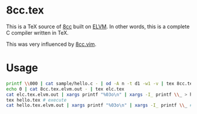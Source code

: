 # 8cc.tex

This is a TeX source of [8cc](https://github.com/rui314/8cc) built on [ELVM](https://github.com/shinh/elvm).
In other words, this is a complete C compiler written in TeX.

This was very influenced by [8cc.vim](https://github.com/rhysd/8cc.vim).

# Usage



```bash
printf \\000 | cat sample/hello.c - | od -A n -t d1 -w1 -v | tex 8cc.tex # compile C code to ELVM IR.
echo 0 | cat 8cc.tex.elvm.out - | tex elc.tex
cat elc.tex.elvm.out | xargs printf "%03o\n" | xargs -I_ printf \\_ > hello.tex # compile ELVM IR to TeX source.
tex hello.tex # execute
cat hello.tex.elvm.out | xargs printf "%03o\n" | xargs -I_ printf \\_ # show stdout
```